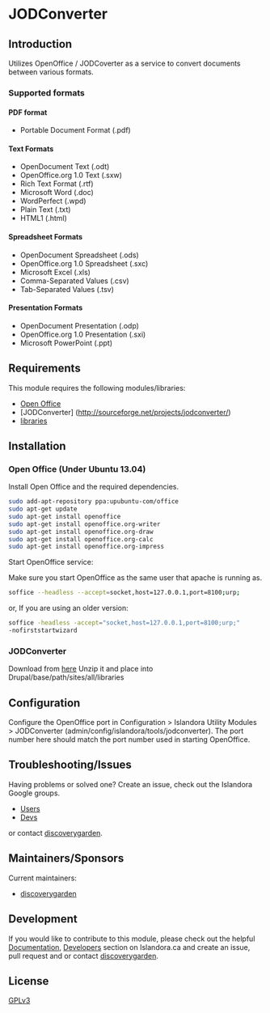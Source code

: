 # JODConverter

## Introduction

Utilizes OpenOffice / JODCoverter as a service to convert documents between
various formats.

### Supported formats

#### PDF format
* Portable Document Format (.pdf)

#### Text Formats
* OpenDocument Text (.odt)
* OpenOffice.org 1.0 Text (.sxw)
* Rich Text Format (.rtf)
* Microsoft Word (.doc)
* WordPerfect (.wpd)
* Plain Text (.txt)
* HTML1 (.html)

#### Spreadsheet Formats
* OpenDocument Spreadsheet (.ods)
* OpenOffice.org 1.0 Spreadsheet (.sxc)
* Microsoft Excel (.xls)
* Comma-Separated Values (.csv)
* Tab-Separated Values (.tsv)

#### Presentation Formats
* OpenDocument Presentation (.odp)
* OpenOffice.org 1.0 Presentation (.sxi)
* Microsoft PowerPoint (.ppt)

## Requirements

This module requires the following modules/libraries:

* [Open Office](https://www.openoffice.org/)
* [JODConverter] (http://sourceforge.net/projects/jodconverter/)
* [libraries](https://drupal.org/project/libraries)

## Installation

### Open Office (Under Ubuntu 13.04)

Install Open Office and the required dependencies.
```sh
sudo add-apt-repository ppa:upubuntu-com/office
sudo apt-get update
sudo apt-get install openoffice
sudo apt-get install openoffice.org-writer
sudo apt-get install openoffice.org-draw
sudo apt-get install openoffice.org-calc
sudo apt-get install openoffice.org-impress
```

Start OpenOffice service:

Make sure you start OpenOffice as the same user that apache is running as.
```sh
soffice --headless --accept=socket,host=127.0.0.1,port=8100;urp;
```
or, If you are using an older version:
```sh
soffice -headless -accept="socket,host=127.0.0.1,port=8100;urp;"
-nofirststartwizard
```

### JODConverter

Download from
[here](http://sourceforge.net/projects/jodconverter/files/JODConverter/2.2.2/jodconverter-2.2.2.zip/download)
Unzip it and place into Drupal/base/path/sites/all/libraries

## Configuration

Configure the OpenOffice port in
Configuration > Islandora Utility Modules > JODConverter
(admin/config/islandora/tools/jodconverter). The port number here should match
the port number used in starting OpenOffice.

## Troubleshooting/Issues

Having problems or solved one? Create an issue, check out the Islandora Google
groups.

* [Users](https://groups.google.com/forum/?hl=en&fromgroups#!forum/islandora)
* [Devs](https://groups.google.com/forum/?hl=en&fromgroups#!forum/islandora-dev)

or contact [discoverygarden](http://support.discoverygarden.ca).

## Maintainers/Sponsors

Current maintainers:

* [discoverygarden](http://www.discoverygarden.ca)

## Development

If you would like to contribute to this module, please check out the helpful
[Documentation](https://github.com/Islandora/islandora/wiki#wiki-documentation-for-developers),
[Developers](http://islandora.ca/developers) section on Islandora.ca and create
an issue, pull request and or contact
[discoverygarden](http://support.discoverygarden.ca).

## License

[GPLv3](http://www.gnu.org/licenses/gpl-3.0.txt)
